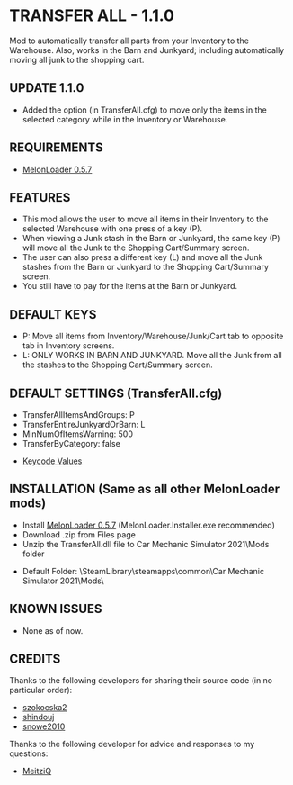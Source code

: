 # TRANSFER ALL - 1.1.0
Mod to automatically transfer all parts from your Inventory to the Warehouse.
Also, works in the Barn and Junkyard; including automatically moving all junk to the shopping cart.

## UPDATE 1.1.0
* Added the option (in TransferAll.cfg) to move only the items in the selected category while in the Inventory or Warehouse.

## REQUIREMENTS
* [MelonLoader 0.5.7](https://github.com/LavaGang/MelonLoader/releases/tag/v0.5.7)

## FEATURES
* This mod allows the user to move all items in their Inventory to the selected Warehouse with one press of a key (P).
* When viewing a Junk stash in the Barn or Junkyard, the same key (P) will move all the Junk to the Shopping Cart/Summary screen.
* The user can also press a different key (L) and move all the Junk stashes from the Barn or Junkyard to the Shopping Cart/Summary screen.
* You still have to pay for the items at the Barn or Junkyard.

## DEFAULT KEYS
* P: Move all items from Inventory/Warehouse/Junk/Cart tab to opposite tab in Inventory screens.
* L: ONLY WORKS IN BARN AND JUNKYARD. Move all the Junk from all the stashes to the Shopping Cart/Summary screen.

## DEFAULT SETTINGS (TransferAll.cfg)
* TransferAllItemsAndGroups: P
* TransferEntireJunkyardOrBarn: L
* MinNumOfItemsWarning: 500
* TransferByCategory: false
- [Keycode Values](https://docs.unity3d.com/ScriptReference/KeyCode.html)

## INSTALLATION (Same as all other MelonLoader mods)
* Install [MelonLoader 0.5.7](https://github.com/LavaGang/MelonLoader/releases/tag/v0.5.7) (MelonLoader.Installer.exe recommended)
* Download .zip from Files page
* Unzip the TransferAll.dll file to Car Mechanic Simulator 2021\Mods folder
- Default Folder: \SteamLibrary\steamapps\common\Car Mechanic Simulator 2021\Mods\

## KNOWN ISSUES
* None as of now.

## CREDITS
Thanks to the following developers for sharing their source code (in no particular order):
* [szokocska2](https://www.nexusmods.com/carmechanicsimulator2021/users/64455311)
* [shindouj](https://www.nexusmods.com/carmechanicsimulator2021/users/45606997)
* [snowe2010](https://www.nexusmods.com/carmechanicsimulator2021/users/12298499)

Thanks to the following developer for advice and responses to my questions:
* [MeitziQ](https://www.nexusmods.com/carmechanicsimulator2021/users/151281813)